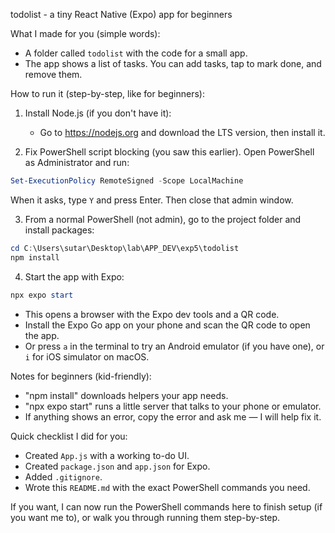 todolist - a tiny React Native (Expo) app for beginners

What I made for you (simple words):
- A folder called `todolist` with the code for a small app.
- The app shows a list of tasks. You can add tasks, tap to mark done, and remove them.

How to run it (step-by-step, like for beginners):

1) Install Node.js (if you don't have it):
   - Go to https://nodejs.org and download the LTS version, then install it.

2) Fix PowerShell script blocking (you saw this earlier). Open PowerShell as Administrator and run:

```powershell
Set-ExecutionPolicy RemoteSigned -Scope LocalMachine
```

When it asks, type `Y` and press Enter. Then close that admin window.

3) From a normal PowerShell (not admin), go to the project folder and install packages:

```powershell
cd C:\Users\sutar\Desktop\lab\APP_DEV\exp5\todolist
npm install
```

4) Start the app with Expo:

```powershell
npx expo start
```

- This opens a browser with the Expo dev tools and a QR code.
- Install the Expo Go app on your phone and scan the QR code to open the app.
- Or press `a` in the terminal to try an Android emulator (if you have one), or `i` for iOS simulator on macOS.

Notes for beginners (kid-friendly):
- "npm install" downloads helpers your app needs.
- "npx expo start" runs a little server that talks to your phone or emulator.
- If anything shows an error, copy the error and ask me — I will help fix it.

Quick checklist I did for you:
- Created `App.js` with a working to-do UI.
- Created `package.json` and `app.json` for Expo.
- Added `.gitignore`.
- Wrote this `README.md` with the exact PowerShell commands you need.

If you want, I can now run the PowerShell commands here to finish setup (if you want me to), or walk you through running them step-by-step.
